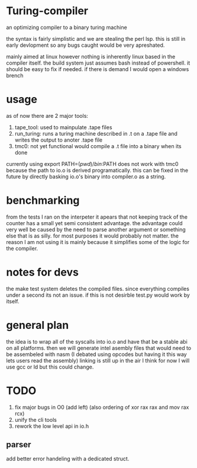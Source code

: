 # Turing-compiler
an optimizing compiler to a binary turing machine

the syntax is fairly simplistic and we are stealing the perl lsp.
this is still in early devlopment so any bugs caught would be very apreshated.

mainly aimed at linux however nothing is inherently linux based in the compiler itself.
the build system just assumes bash instead of powershell. it should  be easy to fix if needed.
if there is demand I would open a windows brench

# usage

as of now there are 2 major tools:
1. tape_tool: used to mainpulate .tape files 
2. run_turing: runs a turing machine described in .t on a .tape file and writes the output to anoter .tape file
3. tmc0: not yet functional would compile a .t file into a binary when its done

currently using  export PATH=$(pwd)/bin:$PATH does not work with tmc0
because the path to io.o is derived programatically. this can be fixed in the future by directly basking io.o's binary into compiler.o as a string. 

# benchmarking
from the tests I ran on the interpeter it apears that not keeping track of the counter has a small yet semi consistent advantage.
the advantage could very well be caused by the need to parse another argument or something else that is as silly.
for most purposes it would probably not matter. the reason I am not using it is mainly because it simplifies some of the logic for the compiler.

# notes for devs
the make test system deletes the compiled files. since everything compiles under a second its not an issue. 
if this is not desirble test.py would work by itself. 

# general plan
the idea is to wrap all of the syscalls into io.o and have that be a stable abi on all platforms.
then we will generate intel asembly files that would need to be assembeled with nasm (I debated using opcodes but having it this way lets users read the assembly)
linking is still up in the air I think for now I will use gcc or ld but this could change.

# TODO 
1. fix major bugs in O0 (add left) (also ordering of xor rax rax and mov rax rcx)
2. unify the cli tools
3. rework the low level api in io.h

## parser
add better error handeling with a dedicated struct.
